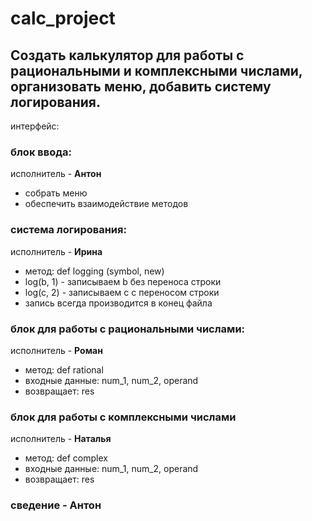 # calc_project

## Создать калькулятор для работы с рациональными и комплексными числами, организовать меню, добавить систему логирования.

интерфейс: 
### блок ввода:
исполнитель - **Антон**
* собрать меню
* обеспечить взаимодействие методов
### система логирования:
исполнитель - **Ирина**
* метод: def logging (symbol, new)
* log(b, 1) - записываем b без переноса строки
* log(c, 2) - записываем с с переносом строки
* запись всегда производится в конец файла
### блок для работы с рациональными числами:
исполнитель - **Роман**
* метод: def rational
* входные данные: num_1, num_2, operand
* возвращает: res
### блок для работы с комплексными числами
исполнитель - **Наталья**
* метод: def complex
* входные данные: num_1, num_2, operand
* возвращает: res
### сведение - Антон
